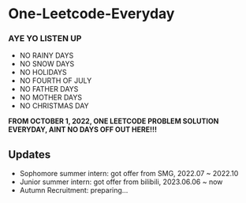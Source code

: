 # One-Leetcode-Everyday
### **AYE YO LISTEN UP**

+ NO RAINY DAYS
+ NO SNOW DAYS
+ NO HOLIDAYS
+ NO FOURTH OF JULY
+ NO FATHER DAYS
+ NO MOTHER DAYS
+ NO CHRISTMAS DAY

**FROM OCTOBER 1, 2022, ONE LEETCODE PROBLEM SOLUTION EVERYDAY, AINT NO DAYS OFF OUT HERE!!!**

## Updates
+ Sophomore summer intern: got offer from SMG, 2022.07 ~ 2022.10
+ Junior summer intern: got offer from bilibili, 2023.06.06 ~ now
+ Autumn Recruitment: preparing...




